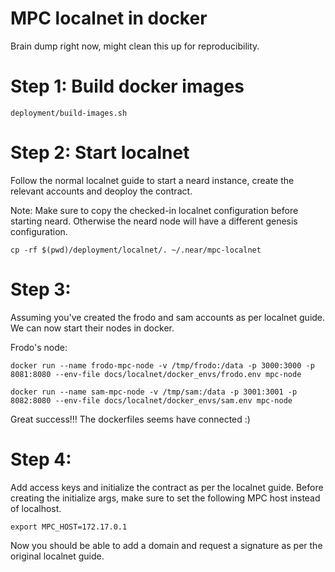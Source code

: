 # MPC localnet in docker

Brain dump right now, might clean this up for reproducibility.

# Step 1: Build docker images

```shell
deployment/build-images.sh
```

# Step 2: Start localnet
Follow the normal localnet guide to start a neard instance,
create the relevant accounts and deoploy the contract.

Note: Make sure to copy the checked-in localnet configuration before starting neard.
Otherwise the neard node will have a different genesis configuration.
```shell
cp -rf $(pwd)/deployment/localnet/. ~/.near/mpc-localnet
```

# Step 3:
Assuming you've created the frodo and sam accounts as per localnet guide.
We can now start their nodes in docker.

Frodo's node:

```shell
docker run --name frodo-mpc-node -v /tmp/frodo:/data -p 3000:3000 -p 8081:8080 --env-file docs/localnet/docker_envs/frodo.env mpc-node
```

```shell
docker run --name sam-mpc-node -v /tmp/sam:/data -p 3001:3001 -p 8082:8080 --env-file docs/localnet/docker_envs/sam.env mpc-node
```

Great success!!! The dockerfiles seems have connected :)

# Step 4:
Add access keys and initialize the contract as per the localnet guide.
Before creating the initialize args, make sure to set the following
MPC host instead of localhost.

```shell
export MPC_HOST=172.17.0.1
```

Now you should be able to add a domain and request a signature as per the original localnet guide.
